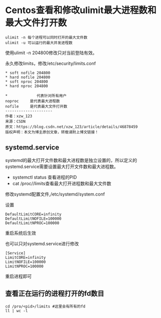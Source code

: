 # Centos查看和修改ulimit最大进程数和最大文件打开数

```
ulimit -n 每个进程可以同时打开的最大文件数
ulimit -u 可以运行的最大并发进程数
```



使用ulimit -n 204800修改只对当前登陆有效。

永久修改limits，修改/etc/security/limits.conf

```
* soft nofile 204800
* hard nofile 204800
* soft nproc 204800
* hard nproc 204800
 
*             代表针对所有用户 
noproc     是代表最大进程数 
nofile     是代表最大文件打开数
--------------------- 
作者：xzw_123 
来源：CSDN 
原文：https://blog.csdn.net/xzw_123/article/details/46878459 
版权声明：本文为博主原创文章，转载请附上博文链接！
```



## systemd.service

systemd的最大打开文件数和最大进程数是独立设置的，所以定义的systemd.service需要设置最大打开文件数和最大进程数。

- systemctl status 查看进程的PID
- cat /proc/<PID>/limits查看最大打开进程数和最大文件数



修改systemd配置文件,/etc/systemd/system.conf

设置

```
DefaultLimitCORE=infinity
DefaultLimitNOFILE=100000
DefaultLimitNPROC=100000
```
重启系统后生效



也可以只对systemd.service进行修改

```
[Service]
LimitCORE=infinity
LimitNOFILE=100000
LimitNPROC=100000
```

重启进程即可



## 查看正在运行的进程打开的fd数目

```
cd /pro/<pid>/limits #这里会有所有的fd
ll | wc -l
```

